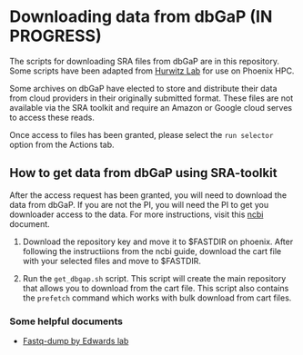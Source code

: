 # Downloading data from dbGaP (IN PROGRESS)

The scripts for downloading SRA files from dbGaP are in this repository. Some scripts have been adapted from [Hurwitz Lab](https://github.com/hurwitzlab/download-dbgap) for use on Phoenix HPC. 

Some archives on dbGaP have elected to store and distribute their data from cloud providers in their originally submitted format. These files are not available via the SRA toolkit and require an Amazon or Google cloud serves to access these reads. 

Once access to files has been granted, please select the `run selector` option from the Actions tab. 

## How to get data from dbGaP using SRA-toolkit 

After the access request has been granted, you will need to download the data from dbGaP. If you are not the PI, you will need the PI to get you downloader access to the data. For more instructions, visit this [ncbi](https://www.ncbi.nlm.nih.gov/books/NBK36439/) document. 

1) Download the repository key and move it to $FASTDIR on phoenix. After following the instructiions from the ncbi guide, download the cart file with your selected files and move to $FASTDIR. 

2) Run the ```get_dbgap.sh``` script. This script will create the main repository that allows you to download from the cart file. This script also contains the `prefetch` command which works with bulk download from cart files. 





### Some helpful documents
* [Fastq-dump by Edwards lab](https://edwards.sdsu.edu/research/fastq-dump/)
